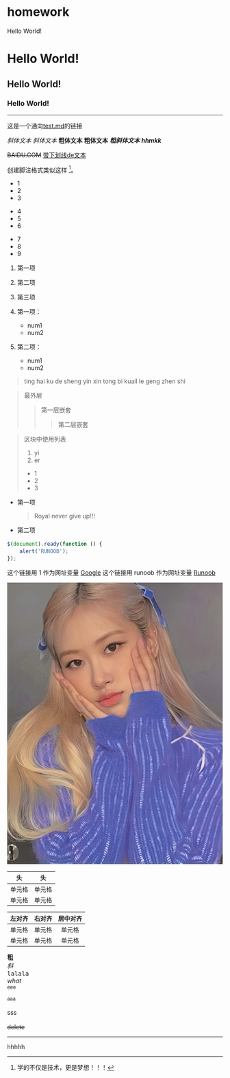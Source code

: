 # homework
 Hello World! 
# Hello World! 
## Hello World! 
### Hello World! 
--------------------
这是一个通向[test.md](https://github.com/dfhuhfi/resgc/blob/main/zxy.md)的链接

*斜体文本*
_斜体文本_
**粗体文本**
__粗体文本__
***粗斜体文本***
___hhmkk___

~~BAIDU.COM~~
<u>带下划线de文本</u>

创建脚注格式类似这样 [^RUNOOB]。

[^RUNOOB]: 学的不仅是技术，更是梦想！！！

* 1
* 2
* 3

+ 4
+ 5
+ 6


- 7
- 8
- 9

1. 第一项
2. 第二项
3. 第三项

1. 第一项：
    - num1
    - num2
2. 第二项：
    - num1
    - num2

> ting
> hai ku de sheng yin
> xin tong bi kuail le geng zhen shi

> 最外层
> > 第一层嵌套
> > > 第二层嵌套

> 区块中使用列表
> 1. yi
> 2. er
> + 1
> + 2
> + 3

* 第一项
    > Royal
    > never give up!!!
* 第二项

```javascript
$(document).ready(function () {
    alert('RUNOOB');
});
```

这个链接用 1 作为网址变量 [Google][1]
这个链接用 runoob 作为网址变量 [Runoob][runoob]


  [1]: http://www.google.com/
  [runoob]: http://www.runoob.com/

![alt what the hell](https://github.com/Keanu-teh/homework/blob/main/3.JPG)

|  头   | 头  |
|  ----  | ----  |
| 单元格  | 单元格 |
| 单元格  | 单元格 |

| 左对齐 | 右对齐 | 居中对齐 |
| :-----| ----: | :----: |
| 单元格 | 单元格 | 单元格 |
| 单元格 | 单元格 | 单元格 |

<b>粗</b>  
<i>斜</i>  
<kbd>lalala</kbd>   
<em>what</em>  
<sup>eee</sup>  
<sub>aaa</sub>  
<br>sss</br>  
<del>delete</del>  
<hr/>hhhhh
